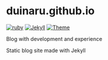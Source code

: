 # duinaru.github.io
[![ruby](https://img.shields.io/badge/lang-ruby-red)](https://www.ruby-lang.org)
[![Jekyll](https://img.shields.io/badge/jekyll-3.8.6-blue)](https://jekyllrb.com/)
[![Theme](https://img.shields.io/badge/Theme-Minimal%20Mistakes-brightgreen)](https://mmistakes.github.io/minimal-mistakes/)

Blog with development and experience

Static blog site made with Jekyll
